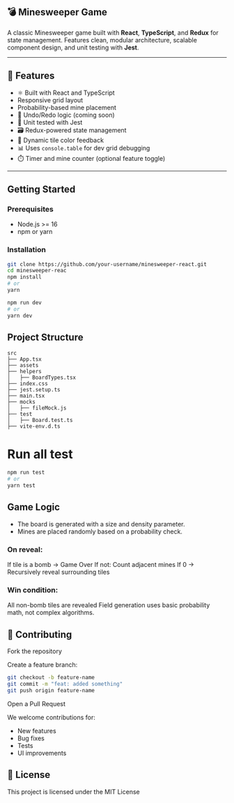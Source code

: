 ## 💣 Minesweeper Game

A classic Minesweeper game built with **React**, **TypeScript**, and **Redux** for state management. Features clean, modular architecture, scalable component design, and unit testing with **Jest**.


---

## 🎯 Features

- ⚛️ Built with React and TypeScript
-  Responsive grid layout
-  Probability-based mine placement
- 🔁 Undo/Redo logic (coming soon)
- 🧪 Unit tested with Jest
- 🗃️ Redux-powered state management
- 🎨 Dynamic tile color feedback
- 📊 Uses `console.table` for dev grid debugging
- ⏱️ Timer and mine counter (optional feature toggle)

---

##  Getting Started

### Prerequisites

- Node.js >= 16
- npm or yarn

### Installation

```bash
git clone https://github.com/your-username/minesweeper-react.git
cd minesweeper-reac
npm install
# or
yarn

```

```bash 
npm run dev
# or
yarn dev


```

## Project Structure

```
src
├── App.tsx
├── assets
├── helpers
│   ├── BoardTypes.tsx
├── index.css
├── jest.setup.ts
├── main.tsx
├── mocks
│   ├── fileMock.js
├── test
│   ├── Board.test.ts
├── vite-env.d.ts
```


# Run all test

```bash
npm run test
# or
yarn test
```

## Game Logic

- The board is generated with a size and density parameter.
- Mines are placed randomly based on a probability check.

### On reveal:
If tile is a bomb → Game Over
If not:
Count adjacent mines
If 0 → Recursively reveal surrounding tiles

### Win condition:

All non-bomb tiles are revealed
Field generation uses basic probability math, not complex algorithms.

## 🔧 Contributing
Fork the repository

Create a feature branch: 

```bash
git checkout -b feature-name
git commit -m "feat: added something"
git push origin feature-name
```

Open a Pull Request

We welcome contributions for:
- New features
- Bug fixes
- Tests
- UI improvements

## 📄 License
This project is licensed under the MIT License 

